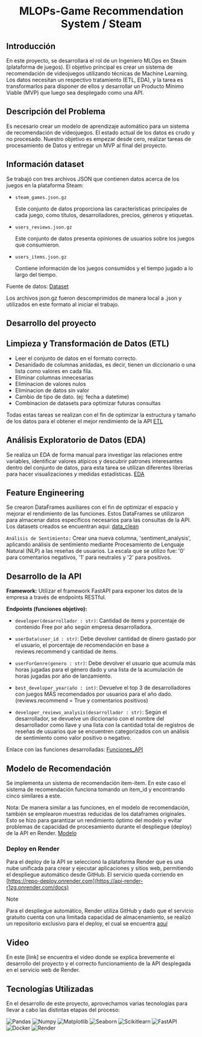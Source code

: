 <h1 align="center"> MLOPs-Game Recommendation System / Steam </h1>



## Introducción

En este proyecto, se desarrollará el rol de un Ingeniero MLOps en Steam (plataforma de juegos). El objetivo principal es crear un sistema de recomendación de videojuegos utilizando técnicas de Machine Learning. Los datos necesitan un respectivo tratamiento (ETL, EDA), y la tarea es transformarlos para disponer de ellos y desarrollar un Producto Mínimo Viable (MVP) que luego sea desplegado como una API.

## Descripción del Problema

Es necesario crear un modelo de aprendizaje automático para un sistema de recomendación de videojuegos. El estado actual de los datos es crudo y no procesado. Nuestro objetivo es empezar desde cero, realizar tareas de procesamiento de Datos y entregar un MVP al final del proyecto.


## Información dataset

Se trabajó con tres archivos JSON que contienen datos acerca de los juegos en la plataforma Steam:

- `steam_games.json.gz`

  Este conjunto de datos proporciona las características principales de cada juego, como títulos, desarrolladores, precios, géneros y etiquetas.

- `users_reviews.json.gz`
  
  Este conjunto de datos presenta opiniones de usuarios sobre los juegos que consumieron.
  
- `users_items.json.gz`
  
  Contiene información de los juegos consumidos y el tiempo jugado a lo largo del tiempo.

Fuente de datos: [Dataset](https://drive.google.com/drive/folders/1HqBG2-sUkz_R3h1dZU5F2uAzpRn7BSpj)  

Los archivos json.gz fueron descomprimidos de manera local a .json y utilizados en este formato al iniciar el trabajo. 

## Desarrollo del proyecto 

## Limpieza y Transformación de Datos (ETL)

- Leer el conjunto de datos en el formato correcto.
- Desanidado de columnas anidadas, es decir, tienen un diccionario o una lista como valores en cada fila.
- Eliminar columnas innecesarias
- Eliminacion de valores nulos
- Eliminacion de datos sin valor
- Cambio de tipo de dato. (ej: fecha a datetime)
- Combinacion de datasets para optimizar futuras consultas 

Todas estas tareas se realizan con el fin de optimizar la estructura y tamaño de los datos para el obtener el mejor rendimiento de la API
[ETL](https://github.com/Agusherbo/MLOPs-Game_Recommendation_System-Steam/tree/main/ETL)

## Análisis Exploratorio de Datos (EDA)

Se realiza un EDA de forma manual para investigar las relaciones entre variables, identificar valores atípicos y descubrir patrones interesantes dentro del conjunto de datos, para esta tarea se utilizan diferentes librerías para hacer visualizaciones y medidas estadísticas. [EDA](https://github.com/Agusherbo/MLOPs-Game_Recommendation_System-Steam/blob/main/EDA/EDA.ipynb)

## Feature Engineering

Se crearon DataFrames auxiliares con el fin de optimizar el espacio y mejorar el rendimiento de las funciones. Estos DataFrames se utilizaron para almacenar datos específicos necesarios para las consultas de la API. Los datasets creados se encuentran aqui: [data_clean](https://github.com/Agusherbo/MLOPs-Game_Recommendation_System-Steam/tree/main/data_clean)

`Análisis de Sentimiento:` Crear una nueva columna, 'sentiment_analysis', aplicando análisis de sentimiento mediante Procesamiento de Lenguaje Natural (NLP) a las reseñas de usuarios. La escala que se utilizo fue: '0' para comentarios negativos, '1' para neutrales y '2' para positivos.

## Desarrollo de la API

**Framework:** Utilizar el framework FastAPI para exponer los datos de la empresa a través de endpoints RESTful.

**Endpoints (funciones objetivo):**

- `developer(desarrollador : str)`: Cantidad de items y porcentaje de contenido Free por año según empresa desarrolladora.

- `userData(user_id : str)`: Debe devolver cantidad de dinero gastado por el usuario, el porcentaje de recomendación en base a reviews.recommend y cantidad de items.

- `userForGenre(genero : str)`: Debe devolver el usuario que acumula más horas jugadas para el género dado y una lista de la acumulación de horas jugadas por año de lanzamiento.

- `best_developer_year(año : int)`: Devuelve el top 3 de desarrolladores con juegos MÁS recomendados por usuarios para el año dado. (reviews.recommend = True y comentarios positivos)

- `developer_reviews_analysis(desarrollador : str)`: Según el desarrollador, se devuelve un diccionario con el nombre del desarrollador como llave y una lista con la cantidad total de registros de reseñas de usuarios que se encuentren categorizados con un análisis de sentimiento como valor positivo o negativo.

Enlace con las funciones desarrolladas: [Funciones_API](https://github.com/Agusherbo/MLOPs-Game_Recommendation_System-Steam/blob/main/Funciones_API.ipynb)

## Modelo de Recomendación

Se implementa un sistema de recomendación  item-item. En este caso el sistema de recomendación funciona tomando un item_id y encontrando cinco similares a este.

Nota: De manera similar a las funciones, en el modelo de recomendación, también se emplearon muestras reducidas de los dataframes originales. Esto se hizo para garantizar un rendimiento óptimo del modelo y evitar problemas de capacidad de procesamiento durante el despliegue (deploy) de la API en Render.
[Modelo](https://github.com/Agusherbo/MLOPs-Game_Recommendation_System-Steam/blob/main/Modelo_recommend.ipynb)

### Deploy en Render

Para el deploy de la API se seleccionó la plataforma Render que es una nube unificada para crear y ejecutar aplicaciones y sitios web, permitiendo el despliegue automático desde GitHub.
El servicio queda corriendo en [https://repo-deploy.onrender.com](https://api-render-r1zg.onrender.com/docs)

> [!NOTE]
> Para el despliegue automático, Render utiliza GitHub y dado que el servicio gratuito cuenta con una limitada capacidad de almacenamiento, se realizó un repositorio exclusivo para el deploy, el cual se encuentra [aquí](https://github.com/Agusherbo/API-Render)

## Video

En este [link] se encuentra el video donde se explica brevemente el desarrollo del proyecto y el correcto funcionamiento de la API desplegada en el servicio web de Render.

## Tecnologías Utilizadas

En el desarrollo de este proyecto, aprovechamos varias tecnologías para llevar a cabo las distintas etapas del proceso:

![Pandas](https://img.shields.io/badge/-Pandas-333333?style=flat&logo=pandas)
![Numpy](https://img.shields.io/badge/-Numpy-333333?style=flat&logo=numpy)
![Matplotlib](https://img.shields.io/badge/-Matplotlib-333333?style=flat&logo=matplotlib)
![Seaborn](https://img.shields.io/badge/-Seaborn-333333?style=flat&logo=seaborn)
![Scikitlearn](https://img.shields.io/badge/-Scikitlearn-333333?style=flat&logo=scikitlearn)
![FastAPI](https://img.shields.io/badge/-FastAPI-333333?style=flat&logo=fastapi)
![Docker](https://img.shields.io/badge/-Docker-333333?style=flat&logo=docker)
![Render](https://img.shields.io/badge/-Render-333333?style=flat&logo=render)








